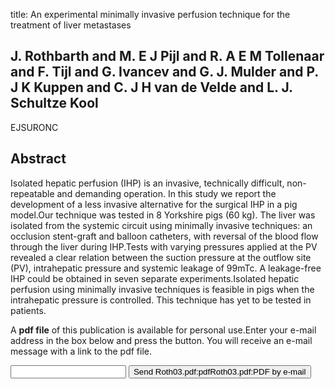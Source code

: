 title: An experimental minimally invasive perfusion technique for the treatment of liver metastases

## J. Rothbarth and M. E J Pijl and R. A E M Tollenaar and F. Tijl and G. Ivancev and G. J. Mulder and P. J K Kuppen and C. J H van de Velde and L. J. Schultze Kool
EJSURONC


## Abstract
Isolated hepatic perfusion (IHP) is an invasive, technically difficult, non-repeatable and demanding operation. In this study we report the development of a less invasive alternative for the surgical IHP in a pig model.Our technique was tested in 8 Yorkshire pigs (60 kg). The liver was isolated from the systemic circuit using minimally invasive techniques: an occlusion stent-graft and balloon catheters, with reversal of the blood flow through the liver during IHP.Tests with varying pressures applied at the PV revealed a clear relation between the suction pressure at the outflow site (PV), intrahepatic pressure and systemic leakage of 99mTc. A leakage-free IHP could be obtained in seven separate experiments.Isolated hepatic perfusion using minimally invasive techniques is feasible in pigs when the intrahepatic pressure is controlled. This technique has yet to be tested in patients.

A <b>pdf file</b> of this publication is available for personal use.Enter your e-mail address in the box below and press the button. You will receive an e-mail message with a link to the pdf file.
<form action="sender.php">  <input type="text" name="email">  <input type="submit" value="Send Roth03.pdf:pdfRoth03.pdf:PDF by e-mail"></form>